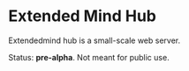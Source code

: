 # Extended Mind Hub

Extendedmind hub is a small-scale web server.

Status: **pre-alpha**. Not meant for public use.
